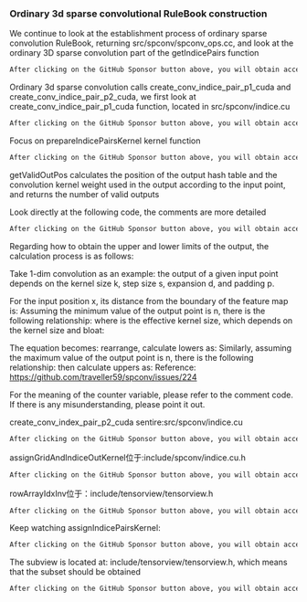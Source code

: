 ###  Ordinary 3d sparse convolutional RuleBook construction 

 We continue to look at the establishment process of ordinary sparse convolution RuleBook, returning src/spconv/spconv_ops.cc, and look at the ordinary 3D sparse convolution part of the getIndicePairs function 

  ```python  
After clicking on the GitHub Sponsor button above, you will obtain access permissions to my private code repository ( https://github.com/slowlon/my_code_bar ) to view this blog code. By searching the code number of this blog, you can find the code you need, code number is: 2024020309573790407
  ```  
 Ordinary 3d sparse convolution calls create_conv_indice_pair_p1_cuda and create_conv_indice_pair_p2_cuda, we first look at create_conv_indice_pair_p1_cuda function, located in src/spconv/indice.cu 

  ```python  
After clicking on the GitHub Sponsor button above, you will obtain access permissions to my private code repository ( https://github.com/slowlon/my_code_bar ) to view this blog code. By searching the code number of this blog, you can find the code you need, code number is: 2024020309573790407
  ```  
 Focus on prepareIndicePairsKernel kernel function 

  ```python  
After clicking on the GitHub Sponsor button above, you will obtain access permissions to my private code repository ( https://github.com/slowlon/my_code_bar ) to view this blog code. By searching the code number of this blog, you can find the code you need, code number is: 2024020309573790407
  ```  
 getValidOutPos calculates the position of the output hash table and the convolution kernel weight used in the output according to the input point, and returns the number of valid outputs 

 Look directly at the following code, the comments are more detailed 

  ```python  
After clicking on the GitHub Sponsor button above, you will obtain access permissions to my private code repository ( https://github.com/slowlon/my_code_bar ) to view this blog code. By searching the code number of this blog, you can find the code you need, code number is: 2024020309573790407
  ```  
 Regarding how to obtain the upper and lower limits of the output, the calculation process is as follows: 

 Take 1-dim convolution as an example: the output of a given input point depends on the kernel size k, step size s, expansion d, and padding p. 

 For the input position x, its distance from the boundary of the feature map is: Assuming the minimum value of the output point is n, there is the following relationship: where is the effective kernel size, which depends on the kernel size and bloat: 

 The equation becomes: rearrange, calculate lowers as: Similarly, assuming the maximum value of the output point is n, there is the following relationship: then calculate uppers as: Reference: https://github.com/traveller59/spconv/issues/224 

 For the meaning of the counter variable, please refer to the comment code. If there is any misunderstanding, please point it out. 

 create_conv_index_pair_p2_cuda sentire:src/spconv/indice.cu 

  ```python  
After clicking on the GitHub Sponsor button above, you will obtain access permissions to my private code repository ( https://github.com/slowlon/my_code_bar ) to view this blog code. By searching the code number of this blog, you can find the code you need, code number is: 2024020309573790407
  ```  
 assignGridAndIndiceOutKernel位于:include/spconv/indice.cu.h 

  ```python  
After clicking on the GitHub Sponsor button above, you will obtain access permissions to my private code repository ( https://github.com/slowlon/my_code_bar ) to view this blog code. By searching the code number of this blog, you can find the code you need, code number is: 2024020309573790407
  ```  
 rowArrayIdxInv位于：include/tensorview/tensorview.h 

  ```python  
After clicking on the GitHub Sponsor button above, you will obtain access permissions to my private code repository ( https://github.com/slowlon/my_code_bar ) to view this blog code. By searching the code number of this blog, you can find the code you need, code number is: 2024020309573790407
  ```  
 Keep watching assignIndicePairsKernel: 

  ```python  
After clicking on the GitHub Sponsor button above, you will obtain access permissions to my private code repository ( https://github.com/slowlon/my_code_bar ) to view this blog code. By searching the code number of this blog, you can find the code you need, code number is: 2024020309573790407
  ```  
 The subview is located at: include/tensorview/tensorview.h, which means that the subset should be obtained 

  ```python  
After clicking on the GitHub Sponsor button above, you will obtain access permissions to my private code repository ( https://github.com/slowlon/my_code_bar ) to view this blog code. By searching the code number of this blog, you can find the code you need, code number is: 2024020309573790407
  ```  
